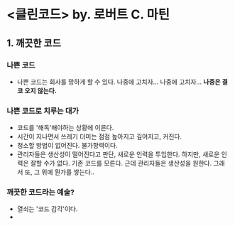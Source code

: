 # <클린코드> by. 로버트 C. 마틴

## 1. 깨끗한 코드 

### 나쁜 코드

- 나쁜 코드는 회사를 망하게 할 수 있다. 나중에 고치자... 나중에 고치자... **나중은 결코 오지 않는다.**

### 나쁜 코드로 치루는 대가 

- 코드를 '해독'해야하는 상황에 이른다.
- 시간이 지나면서 쓰레기 더미는 점점 높아지고 깊어지고, 커진다.
- 청소할 방법이 없어진다. 불가항력이다.
- 관리자들은 생산성이 떨어진다고 판단, 새로운 인력을 투입한다. 하지만, 새로운 인력은 잘할 수가 없다. 기존 코드를 모른다. 근데 관리자들은 생산성을 원한다. 그래서 또, 그 위에 뭔가를 쌓는다..

### 깨끗한 코드라는 예술?

- 열쇠는 '코드 감각'이다.
- 

